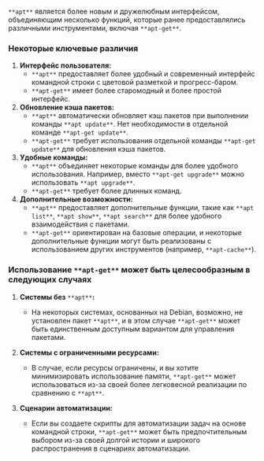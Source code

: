 `**apt**` является более новым и дружелюбным интерфейсом, объединяющим несколько функций, которые ранее предоставлялись различными инструментами, включая `**apt-get**`.

### Некоторые ключевые различия

1. **Интерфейс пользователя:**
    - `**apt**` предоставляет более удобный и современный интерфейс командной строки с цветовой разметкой и прогресс-баром.
    - `**apt-get**` имеет более старомодный и более простой интерфейс.
2. **Обновление кэша пакетов:**
    - `**apt**` автоматически обновляет кэш пакетов при выполнении команды `**apt update**`. Нет необходимости в отдельной команде `**apt-get update**`.
    - `**apt-get**` требует использования отдельной команды `**apt-get update**` для обновления кэша пакетов.
3. **Удобные команды:**
    - `**apt**` объединяет некоторые команды для более удобного использования. Например, вместо `**apt-get upgrade**` можно использовать `**apt upgrade**`.
    - `**apt-get**` требует более длинных команд.
4. **Дополнительные возможности:**
    - `**apt**` предоставляет дополнительные функции, такие как `**apt list**`, `**apt show**`, `**apt search**` для более удобного взаимодействия с пакетами.
    - `**apt-get**` ориентирован на базовые операции, и некоторые дополнительные функции могут быть реализованы с использованием других инструментов (например, `**apt-cache**`).

### Использование `**apt-get**` может быть целесообразным в следующих случаях

1. **Системы без** `**apt**`**:**
    - На некоторых системах, основанных на Debian, возможно, не установлен пакет `**apt**`, и в этом случае `**apt-get**` может быть единственным доступным вариантом для управления пакетами.
2. **Системы с ограниченными ресурсами:**
    - В случае, если ресурсы ограничены, и вы хотите минимизировать использование памяти, `**apt-get**` может использоваться из-за своей более легковесной реализации по сравнению с `**apt**`.
3. **Сценарии автоматизации:**
    
    - Если вы создаете скрипты для автоматизации задач на основе командной строки, `**apt-get**` может быть предпочтительным выбором из-за своей долгой истории и широкого распространения в сценариях автоматизации.
<div class="page-break" style="page-break-before: always;"></div>
